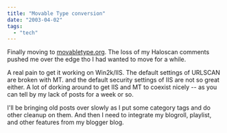 ```yaml
---
title: "Movable Type conversion"
date: "2003-04-02"
tags: 
  - "tech"
---
```


Finally moving to [movabletype.org](http://www.movabletype.org/ "movabletype.org"). The loss of my Haloscan comments pushed me over the edge tho I had wanted to move for a while.

A real pain to get it working on Win2k/IIS. The default settings of URLSCAN are broken with MT. and the default security settings of IIS are not so great either. A lot of dorking around to get IIS and MT to coexist nicely -- as you can tell by my lack of posts for a week or so.

I'll be bringing old posts over slowly as I put some category tags and do other cleanup on them. And then I need to integrate my blogroll, playlist, and other features from my blogger blog.
